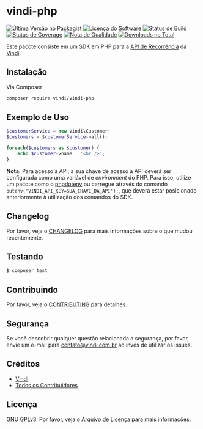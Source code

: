 # vindi-php

[![Última Versão no Packagist][ico-version]][link-packagist]
[![Licença do Software][ico-license]](license.txt)
[![Status de Build][ico-travis]][link-travis]
[![Status de Coverage][ico-scrutinizer]][link-scrutinizer]
[![Nota de Qualidade][ico-code-quality]][link-code-quality]
[![Downloads no Total][ico-downloads]][link-downloads]

Este pacote consiste em um SDK em PHP para a [API de Recorrência][link-introducao-api] da [Vindi][link-vindi].

## Instalação

Via Composer

```bash
composer require vindi/vindi-php
```

## Exemplo de Uso

```php
$customerService = new Vindi\Customer;
$customers = $customerService->all();

foreach($customers as $customer) {
    echo $customer->name . '<br />';
}
```

**Nota:** Para acesso à API, a sua chave de acesso a API deverá ser configurada como uma variável de *environment* do PHP.
Para isso, utilize um pacote como o [phpdotenv](https://github.com/vlucas/phpdotenv) ou carregue através do comando 
`putenv('VINDI_API_KEY=SUA_CHAVE_DA_API');`, que deverá estar posicionado anteriormente à utilização dos comandos do SDK.

## Changelog

Por favor, veja o [CHANGELOG](CHANGELOG.md) para mais informações sobre o que mudou recentemente.

## Testando

``` bash
$ composer test
```

## Contribuindo

Por favor, veja o [CONTRIBUTING](CONTRIBUTING.md) para detalhes.

## Segurança

Se você descobrir qualquer questão relacionada a segurança, por favor, envie um e-mail para contato@vindi.com.br ao invés de utilizar os issues.

## Créditos

- [Vindi][link-author]
- [Todos os Contribuidores][link-contributors]

## Licença

GNU GPLv3. Por favor, veja o [Arquivo de Licença](license.txt) para mais informações.

[ico-version]: https://img.shields.io/packagist/v/vindi/vindi-php.svg?style=flat-square
[ico-license]: https://img.shields.io/badge/license-GPLv3-brightgreen.svg?style=flat-square
[ico-travis]: https://img.shields.io/travis/vindi/vindi-php/master.svg?style=flat-square
[ico-scrutinizer]: https://img.shields.io/scrutinizer/coverage/g/vindi/vindi-php.svg?style=flat-square
[ico-code-quality]: https://img.shields.io/scrutinizer/g/vindi/vindi-php.svg?style=flat-square
[ico-downloads]: https://img.shields.io/packagist/dt/vindi/vindi-php.svg?style=flat-square

[link-packagist]: https://packagist.org/packages/vindi/vindi-php
[link-travis]: https://travis-ci.org/vindi/vindi-php
[link-scrutinizer]: https://scrutinizer-ci.com/g/vindi/vindi-php/code-structure
[link-code-quality]: https://scrutinizer-ci.com/g/vindi/vindi-php
[link-downloads]: https://packagist.org/packages/vindi/vindi-php
[link-author]: https://github.com/vindi
[link-contributors]: ../../contributors
[link-vindi]: https://www.vindi.com.br
[link-introducao-api]: http://atendimento.vindi.com.br/hc/pt-br/articles/203020644-Introdu%C3%A7%C3%A3o-%C3%A0-API-de-Recorr%C3%AAncia